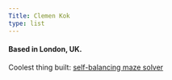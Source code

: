 ```yaml
---
Title: Clemen Kok
type: list
---
```


#### Based in London, UK.

Coolest thing built: [self-balancing maze solver](https://github.com/clemenkok/BalanceBug)  





